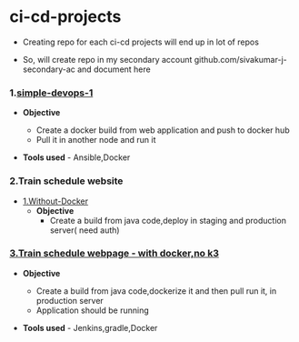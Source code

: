 # ci-cd-projects

* Creating repo for each ci-cd projects will end up in lot of repos

* So, will create repo in my secondary account github.com/sivakumar-j-secondary-ac and document here

### 1.[simple-devops-1](https://github.com/sivakumar-j-secondary-ac/devops_cicd_webpage_1)
 
  * **Objective**
      * Create a docker build from web application and push to docker hub
      * Pull it in another node and run it
      
  * **Tools used** - Ansible,Docker

### 2.Train schedule website

   * [1.Without-Docker](https://github.com/sivakumar-j-secondary-ac/cicd-pipeline-train-schedule-gradle)
     * **Objective** 
         * Create a build from java code,deploy in staging and production server( need auth)
   
   
### [3.Train schedule webpage - with docker,no k3](https://github.com/sivakumar-j-secondary-ac/whboyd-cicd-pipeline-train-schedule-dockerdeploy)
   
  * **Objective**
      * Create a build from java code,dockerize it and then pull run it, in  production server
      * Application should be running
      
  * **Tools used** - Jenkins,gradle,Docker
  
  
  

